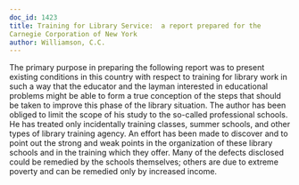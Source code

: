 ```yaml
---
doc_id: 1423
title: Training for Library Service:  a report prepared for the
Carnegie Corporation of New York
author: Williamson, C.C.
---
```


The primary purpose in preparing the following report was
to present existing conditions in this country with respect to
training for library work in such a way that the educator and
the layman interested in educational problems might be able to form
a true conception of the steps that should be taken to improve this
phase of the library situation.
    The author has been obliged to limit the scope of his study to the
so-called professional schools.  He has treated only incidentally training
classes, summer schools, and other types of library training agency.  An
effort has been made to discover and to point out the strong and weak
points in the organization of these library schools and in the training
which they offer.  Many of the defects disclosed could be remedied by
the schools themselves; others are due to extreme poverty and can be
remedied only by increased income.